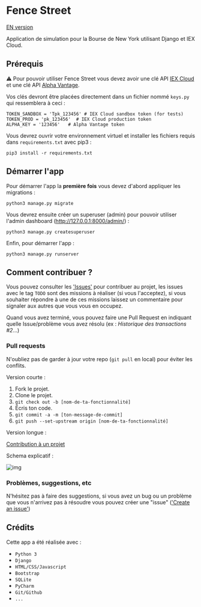 # Fence Street
[EN version](README.md)

Application de simulation pour la Bourse de New York utilisant Django et IEX Cloud.

## Prérequis
 :warning: Pour pouvoir utiliser Fence Street vous devez avoir une clé API [IEX Cloud](https://iexcloud.io/) et une clé API [Alpha Vantage](https://www.alphavantage.co/support/#api-key). 

Vos clés devront être placées directement dans un fichier nommé `keys.py` qui ressemblera à ceci :

    TOKEN_SANDBOX = 'Tpk_123456' # IEX Cloud sandbox token (for tests)
    TOKEN_PROD = 'pk_123456'  # IEX Cloud production token
    ALPHA_KEY = '123456'   # Alpha Vantage token

Vous devrez ouvrir votre environnement virtuel et installer les fichiers requis dans `requirements.txt` avec pip3 :

    pip3 install -r requirements.txt

## Démarrer l'app
Pour démarrer l'app la **première fois** vous devez d'abord appliquer les migrations :

    python3 manage.py migrate

Vous devrez ensuite créer un superuser (admin) pour pouvoir utiliser l'admin dashboard (http://127.0.0.1:8000/admin/) :
    
    python3 manage.py createsuperuser

Enfin, pour démarrer l'app :

    python3 manage.py runserver

## Comment contribuer ?
Vous pouvez consulter les ['Issues'](https://github.com/Alhern/fenceStreet/issues) pour contribuer au projet, les issues avec le tag `TODO` sont des missions à réaliser (si vous l'acceptez), si vous souhaiter répondre à une de ces missions laissez un commentaire pour signaler aux autres que vous vous en occupez. 

Quand vous avez terminé, vous pouvez faire une Pull Request en indiquant quelle Issue/problème vous avez résolu (ex : *Historique des transactions #2*...)

### Pull requests
N'oubliez pas de garder à jour votre repo (`git pull` en local) pour éviter les conflits.

Version courte :

1. Fork le projet.
1. Clone le projet.
1. `git check out -b [nom-de-ta-fonctionnalité]`
1. Écris ton code.
1. `git commit -a -m [ton-message-de-commit]`
1. `git push --set-upstream origin [nom-de-ta-fonctionnalité]`

Version longue :

[Contribution à un projet](http://git-scm.com/book/fr/v2/GitHub-Contribution-%C3%A0-un-projet)

Schema explicatif :

![img](https://res.cloudinary.com/takeout/image/upload/v1622997074/git-fork-clone-flow_w6x3an.png "https://www.earthdatascience.org/courses/intro-to-earth-data-science/git-github/github-collaboration/update-github-repositories-with-changes-by-others/")

### Problèmes, suggestions, etc

N'hésitez pas à faire des suggestions, si vous avez un bug ou un problème que vous n'arrivez pas à résoudre vous pouvez créer une "issue" (['Create an issue'](https://github.com/Alhern/fenceStreet/issues))


## Crédits
Cette app a été réalisée avec :
* `Python 3`
* `Django`
* `HTML/CSS/Javascript`
* `Bootstrap`
* `SQLite`
* `PyCharm`
* `Git/Github`
* `...`


